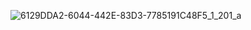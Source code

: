 ![6129DDA2-6044-442E-83D3-7785191C48F5_1_201_a](https://github.com/user-attachments/assets/9b4957d5-64d8-465d-afd7-172251c208a0)




